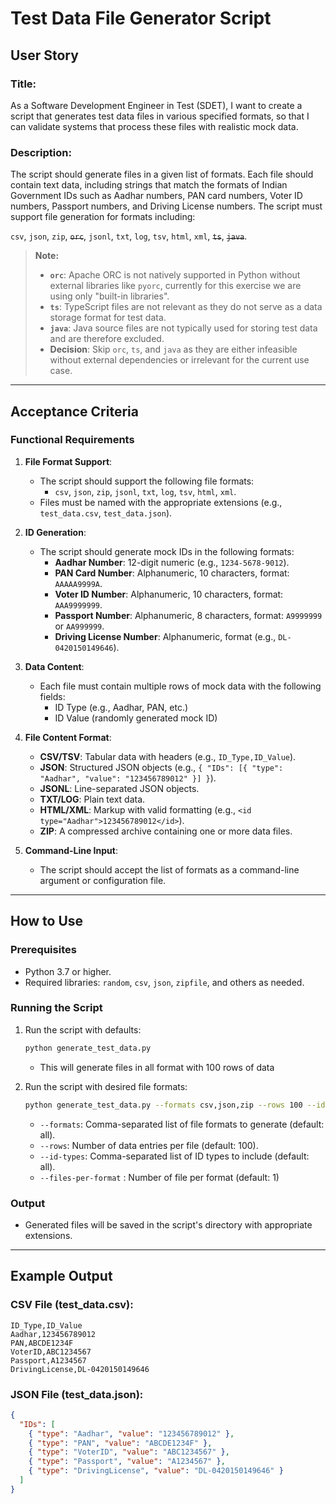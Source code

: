 # Test Data File Generator Script

## **User Story**

### **Title:**
As a Software Development Engineer in Test (SDET), I want to create a script that generates test data files in various specified formats, so that I can validate systems that process these files with realistic mock data.

### **Description:**
The script should generate files in a given list of formats. Each file should contain text data, including strings that match the formats of Indian Government IDs such as Aadhar numbers, PAN card numbers, Voter ID numbers, Passport numbers, and Driving License numbers. The script must support file generation for formats including:

`csv`, `json`, `zip`, ~~`orc`~~, `jsonl`, `txt`, `log`, `tsv`, `html`, `xml`, ~~`ts`~~, ~~`java`~~.

> **Note:**
> - **`orc`**: Apache ORC is not natively supported in Python without external libraries like `pyorc`, currently for this exercise we are using only "built-in libraries".
> - **`ts`**: TypeScript files are not relevant as they do not serve as a data storage format for test data.
> - **`java`**: Java source files are not typically used for storing test data and are therefore excluded.
> - **Decision**: Skip `orc`, `ts`, and `java` as they are either infeasible without external dependencies or irrelevant for the current use case.

---

## **Acceptance Criteria**

### **Functional Requirements**

1. **File Format Support**:
   - The script should support the following file formats:
     - `csv`, `json`, `zip`, `jsonl`, `txt`, `log`, `tsv`, `html`, `xml`.
   - Files must be named with the appropriate extensions (e.g., `test_data.csv`, `test_data.json`).

2. **ID Generation**:
   - The script should generate mock IDs in the following formats:
     - **Aadhar Number**: 12-digit numeric (e.g., `1234-5678-9012`).
     - **PAN Card Number**: Alphanumeric, 10 characters, format: `AAAAA9999A`.
     - **Voter ID Number**: Alphanumeric, 10 characters, format: `AAA9999999`.
     - **Passport Number**: Alphanumeric, 8 characters, format: `A9999999` or `AA999999`.
     - **Driving License Number**: Alphanumeric, format (e.g., `DL-0420150149646`).

3. **Data Content**:
   - Each file must contain multiple rows of mock data with the following fields:
     - ID Type (e.g., Aadhar, PAN, etc.)
     - ID Value (randomly generated mock ID)

4. **File Content Format**:
   - **CSV/TSV**: Tabular data with headers (e.g., `ID_Type,ID_Value`).
   - **JSON**: Structured JSON objects (e.g., `{ "IDs": [{ "type": "Aadhar", "value": "123456789012" }] }`).
   - **JSONL**: Line-separated JSON objects.
   - **TXT/LOG**: Plain text data.
   - **HTML/XML**: Markup with valid formatting (e.g., `<id type="Aadhar">123456789012</id>`).
   - **ZIP**: A compressed archive containing one or more data files.

5. **Command-Line Input**:
   - The script should accept the list of formats as a command-line argument or configuration file.

---

## **How to Use**

### **Prerequisites**
- Python 3.7 or higher.
- Required libraries: `random`, `csv`, `json`, `zipfile`, and others as needed.

### **Running the Script**

1. Run the script with defaults:
   ```bash
   python generate_test_data.py
   ```
   - This will generate files in all format with 100 rows of data

2. Run the script with desired file formats:
   ```bash
   python generate_test_data.py --formats csv,json,zip --rows 100 --id-types Aadhar,PAN --files-per-format 3
   ```
   - `--formats`: Comma-separated list of file formats to generate (default: all).
   - `--rows`: Number of data entries per file (default: 100).
   - `--id-types`: Comma-separated list of ID types to include (default: all).
   - `--files-per-format` : Number of file per format (default: 1)

### **Output**
- Generated files will be saved in the script's directory with appropriate extensions.

---

## **Example Output**

### **CSV File (test_data.csv):**
```
ID_Type,ID_Value
Aadhar,123456789012
PAN,ABCDE1234F
VoterID,ABC1234567
Passport,A1234567
DrivingLicense,DL-0420150149646
```

### **JSON File (test_data.json):**
```json
{
  "IDs": [
    { "type": "Aadhar", "value": "123456789012" },
    { "type": "PAN", "value": "ABCDE1234F" },
    { "type": "VoterID", "value": "ABC1234567" },
    { "type": "Passport", "value": "A1234567" },
    { "type": "DrivingLicense", "value": "DL-0420150149646" }
  ]
}
```